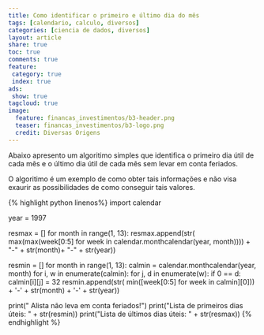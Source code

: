 ```yaml
---
title: Como identificar o primeiro e último dia do mês
tags: [calendario, calculo, diversos]
categories: [ciencia de dados, diversos]
layout: article
share: true
toc: true
comments: true
feature:
 category: true
 index: true
ads: 
 show: true
tagcloud: true
image:
  feature: financas_investimentos/b3-header.png
  teaser: financas_investimentos/b3-logo.png
  credit: Diversas Origens
---
```


Abaixo apresento um algoritimo simples que identifica o primeiro dia útil de cada mẽs e o último dia útil de cada mẽs sem levar em conta feriados.

<!--more-->

O algoritimo é um exemplo de como obter tais informações e não visa exaurir as possibilidades de como conseguir tais valores.

{% highlight python linenos%}
import calendar
  
year = 1997
  
resmax = []
for month in range(1, 13):
  resmax.append(str(
    max(max(week[0:5] for week in calendar.monthcalendar(year, month)))) + "-" + str(month)+ "-" + str(year))

resmin = []
for month in range(1, 13):
    calmin = calendar.monthcalendar(year, month)
    for i, w in enumerate(calmin):
        for j, d in enumerate(w):
            if 0 == d:
            calmin[i][j] = 32
    resmin.append(str(
        min([week[0:5] for week in calmin][0])) + '-' + str(month) + '-' + str(year))

print(" Alista não leva em conta feriados!")
print("Lista de primeiros dias úteis: " + str(resmin))
print("Lista de últimos dias úteis: " + str(resmax))
{% endhighlight %}